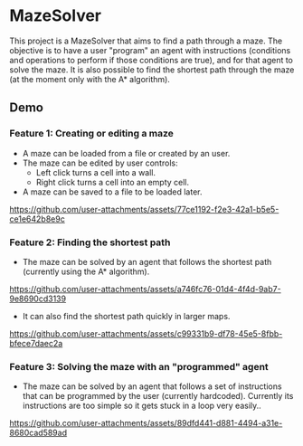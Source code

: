 # MazeSolver

This project is a MazeSolver that aims to find a path through a maze. 
The objective is to have a user "program" an agent with instructions (conditions and operations to perform if those conditions are true), and for that agent to solve the maze.
It is also possible to find the shortest path through the maze (at the moment only with the A* algorithm).

## Demo

### Feature 1: Creating or editing a maze
- A maze can be loaded from a file or created by an user.
- The maze can be edited by user controls:
	- Left click turns a cell into a wall.
	- Right click turns a cell into an empty cell.
- A maze can be saved to a file to be loaded later.

https://github.com/user-attachments/assets/77ce1192-f2e3-42a1-b5e5-ce1e642b8e9c

### Feature 2: Finding the shortest path
 - The maze can be solved by an agent that follows the shortest path (currently using the A* algorithm).
   
https://github.com/user-attachments/assets/a746fc76-01d4-4f4d-9ab7-9e8690cd3139

 - It can also find the shortest path quickly in larger maps.

https://github.com/user-attachments/assets/c99331b9-df78-45e5-8fbb-bfece7daec2a

### Feature 3: Solving the maze with an "programmed" agent
 - The maze can be solved by an agent that follows a set of instructions that can be programmed by the user (currently hardcoded). Currently its instructions are too simple so it gets stuck in a loop very easily..

https://github.com/user-attachments/assets/89dfd441-d881-4494-a31e-8680cad589ad

